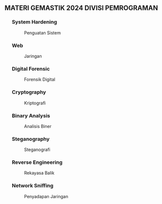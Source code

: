 <h2>MATERI GEMASTIK 2024 DIVISI PEMROGRAMAN</h2>
<ul>
  <dl>
    <dt><h3>System Hardening</h3></dt>
    <dd>Penguatan Sistem</dd>
  </dl>
  <dl>
    <dt><h3>Web</h3></dt>
    <dd>Jaringan</dd>
  </dl>
  <dl>
    <dt><h3>Digital Forensic</h3></dt>
    <dd>Forensik Digital</dd>
  </dl>
  <dl>
    <dt><h3>Cryptography</h3></dt>
    <dd>Kriptografi</dd>
  </dl>
  <dl>
    <dt><h3>Binary Analysis</h3></dt>
    <dd>Analisis Biner</dd>
  </dl>
  <dl>
    <dt><h3>Steganography</h3></dt>
    <dd>Steganografi</dd>
  </dl>
  <dl>
    <dt><h3>Reverse Engineering</h3></dt>
    <dd>Rekayasa Balik</dd>
  </dl>
  <dl>
    <dt><h3>Network Sniffing</h3></dt>
    <dd>Penyadapan Jaringan</dd>
  </dl>
</ul>

